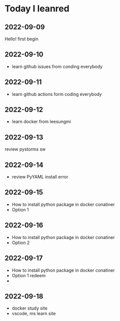 # Today I leanred

## 2022-09-09
Hello! first begin

## 2022-09-10
* learn github issues from conding everybody

## 2022-09-11
* learn github actions form coding everybody

## 2022-09-12
* learn docker from leesungmi

## 2022-09-13
review pystorms sw

## 2022-09-14
* review PyYAML install error

## 2022-09-15
* How to install python package in docker conatiner
* Option 1

## 2022-09-16
* How to install python package in docker conatiner
* Option 2

## 2022-09-17
* How to install python package in docker conatiner
* Option 1 redeem
* 
## 2022-09-18
* docker study site
* vscode, ms learn site

